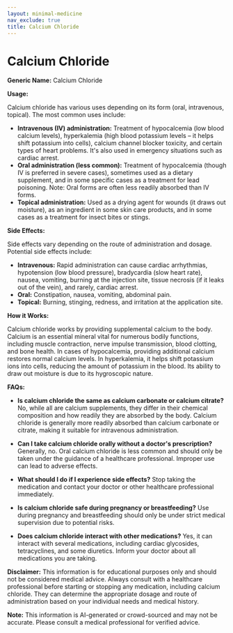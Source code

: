 ```yaml
---
layout: minimal-medicine
nav_exclude: true
title: Calcium Chloride
---
```


# Calcium Chloride

**Generic Name:** Calcium Chloride

**Usage:**

Calcium chloride has various uses depending on its form (oral, intravenous, topical).  The most common uses include:

* **Intravenous (IV) administration:** Treatment of hypocalcemia (low blood calcium levels),  hyperkalemia (high blood potassium levels – it helps shift potassium into cells),  calcium channel blocker toxicity, and certain types of heart problems. It's also used in emergency situations such as cardiac arrest.
* **Oral administration (less common):**  Treatment of hypocalcemia (though IV is preferred in severe cases), sometimes used as a dietary supplement,  and in some specific cases as a treatment for lead poisoning.  Note: Oral forms are often less readily absorbed than IV forms.
* **Topical administration:**  Used as a drying agent for wounds (it draws out moisture),  as an ingredient in some skin care products, and in some cases as a treatment for insect bites or stings.

**Side Effects:**

Side effects vary depending on the route of administration and dosage.  Potential side effects include:

* **Intravenous:**  Rapid administration can cause cardiac arrhythmias, hypotension (low blood pressure), bradycardia (slow heart rate), nausea, vomiting,  burning at the injection site, tissue necrosis (if it leaks out of the vein), and rarely, cardiac arrest.
* **Oral:** Constipation, nausea, vomiting, abdominal pain.
* **Topical:** Burning, stinging, redness, and irritation at the application site.


**How it Works:**

Calcium chloride works by providing supplemental calcium to the body.  Calcium is an essential mineral vital for numerous bodily functions, including muscle contraction, nerve impulse transmission, blood clotting, and bone health.  In cases of hypocalcemia, providing additional calcium restores normal calcium levels.  In hyperkalemia, it helps shift potassium ions into cells, reducing the amount of potassium in the blood.  Its ability to draw out moisture is due to its hygroscopic nature.

**FAQs:**

* **Is calcium chloride the same as calcium carbonate or calcium citrate?** No, while all are calcium supplements, they differ in their chemical composition and how readily they are absorbed by the body. Calcium chloride is generally more readily absorbed than calcium carbonate or citrate, making it suitable for intravenous administration.

* **Can I take calcium chloride orally without a doctor's prescription?**  Generally, no.  Oral calcium chloride is less common and should only be taken under the guidance of a healthcare professional.  Improper use can lead to adverse effects.

* **What should I do if I experience side effects?** Stop taking the medication and contact your doctor or other healthcare professional immediately.

* **Is calcium chloride safe during pregnancy or breastfeeding?**  Use during pregnancy and breastfeeding should only be under strict medical supervision due to potential risks.

* **Does calcium chloride interact with other medications?** Yes, it can interact with several medications, including cardiac glycosides, tetracyclines, and some diuretics.  Inform your doctor about all medications you are taking.


**Disclaimer:** This information is for educational purposes only and should not be considered medical advice. Always consult with a healthcare professional before starting or stopping any medication, including calcium chloride.  They can determine the appropriate dosage and route of administration based on your individual needs and medical history.


**Note:** This information is AI-generated or crowd-sourced and may not be accurate. Please consult a medical professional for verified advice.